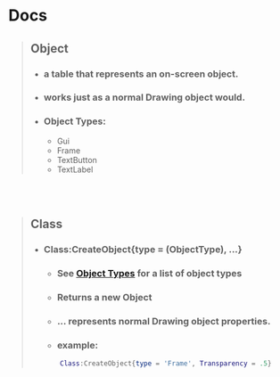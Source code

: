 # Docs

> ## Object
> - ### a table that represents an on-screen object.
> - ### works just as a normal Drawing object would.
> - ### Object Types:
>     - Gui
>     - Frame
>     - TextButton
>     - TextLabel

<br>
</br>

> ## Class
> 
> - ### Class:CreateObject{type = <string> (ObjectType), ...}
>    - ### See [Object Types](https://github.com/TechHog8984/Drawing-API-Helper/blob/main/docs/documentation.md#object-types) for a list of object types
>    - ### Returns a new Object
>    - ### ... represents normal Drawing object properties.
>    - ### example:
>   ```lua
>       Class:CreateObject{type = 'Frame', Transparency = .5}
>   ```

